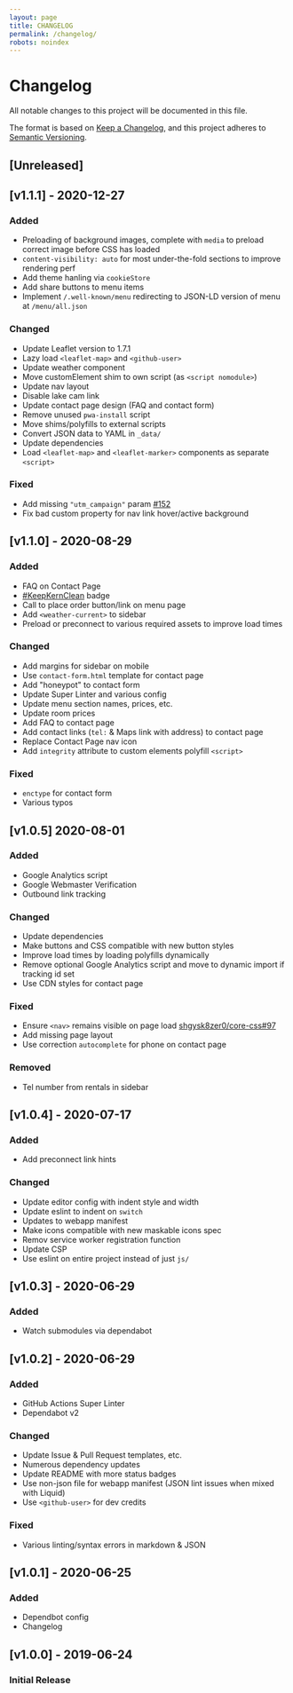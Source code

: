 ```yaml
---
layout: page
title: CHANGELOG
permalink: /changelog/
robots: noindex
---
```

<!-- markdownlint-disable -->
# Changelog
All notable changes to this project will be documented in this file.

The format is based on [Keep a Changelog](https://keepachangelog.com/en/1.0.0/),
and this project adheres to [Semantic Versioning](https://semver.org/spec/v2.0.0.html).

## [Unreleased]

## [v1.1.1] - 2020-12-27

### Added
- Preloading of background images, complete with `media` to preload correct image before CSS has loaded
- `content-visibility: auto` for most under-the-fold sections to improve rendering perf
- Add theme hanling via `cookieStore`
- Add share buttons to menu items
- Implement `/.well-known/menu` redirecting to JSON-LD version of menu at `/menu/all.json`

### Changed
- Update Leaflet version to 1.7.1
- Lazy load `<leaflet-map>` and `<github-user>`
- Update weather component
- Move customElement shim to own script (as `<script nomodule>`)
- Update nav layout
- Disable lake cam link
- Update contact page design (FAQ and contact form)
- Remove unused `pwa-install` script
- Move shims/polyfills to external scripts
- Convert JSON data to YAML in `_data/`
- Update dependencies
- Load `<leaflet-map>` and `<leaflet-marker>` components as separate `<script>`

### Fixed
- Add missing `"utm_campaign"` param [#152](https://github.com/kernvalley/paradise-cove-lodge/issues/152)
- Fix bad custom property for nav link hover/active background

## [v1.1.0] - 2020-08-29

### Added
- FAQ on Contact Page
- [#KeepKernClean](https://www.kernriverconservancy.org/) badge
- Call to place order button/link on menu page
- Add `<weather-current>` to sidebar
- Preload or preconnect to various required assets to improve load times

### Changed
- Add margins for sidebar on mobile
- Use `contact-form.html` template for contact page
- Add "honeypot" to contact form
- Update Super Linter and various config
- Update menu section names, prices, etc.
- Update room prices
- Add FAQ to contact page
- Add contact links (`tel:` & Maps link with address) to contact page
- Replace Contact Page nav icon
- Add `integrity` attribute to custom elements polyfill `<script>`

### Fixed
- `enctype` for contact form
- Various typos

## [v1.0.5] 2020-08-01

### Added
- Google Analytics script
- Google Webmaster Verification
- Outbound link tracking

### Changed
- Update dependencies
- Make buttons and CSS compatible with new button styles
- Improve load times by loading polyfills dynamically
- Remove optional Google Analytics script and move to dynamic import if tracking id set
- Use CDN styles for contact page

### Fixed
- Ensure `<nav>` remains visible on page load [shgysk8zer0/core-css#97](https://github.com/shgysk8zer0/core-css/pull/97)
- Add missing page layout
- Use correction `autocomplete` for phone on contact page

### Removed
- Tel number from rentals in sidebar

## [v1.0.4] - 2020-07-17

### Added
- Add preconnect link hints

### Changed
- Update editor config with indent style and width
- Update eslint to indent on `switch`
- Updates to webapp manifest
- Make icons compatible with new maskable icons spec
- Remov service worker registration function
- Update CSP
- Use eslint on entire project instead of just `js/`

## [v1.0.3] - 2020-06-29

### Added
- Watch submodules via dependabot

## [v1.0.2] - 2020-06-29

### Added
- GitHub Actions Super Linter
- Dependabot v2

### Changed
- Update Issue & Pull Request templates, etc.
- Numerous dependency updates
- Update README with more status badges
- Use non-json file for webapp manifest (JSON lint issues when mixed with Liquid)
- Use `<github-user>` for dev credits

### Fixed
- Various linting/syntax errors in markdown & JSON

## [v1.0.1] - 2020-06-25

### Added
- Dependbot config
- Changelog

## [v1.0.0] - 2019-06-24

### Initial Release
<!-- markdownlint-restore -->
